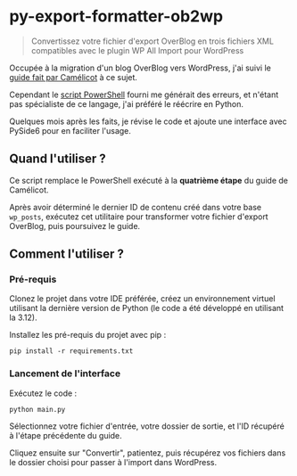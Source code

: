 # py-export-formatter-ob2wp

> Convertissez votre fichier d'export OverBlog en trois fichiers XML compatibles avec le plugin WP All Import pour WordPress

Occupée à la migration d'un blog OverBlog vers WordPress, j'ai suivi le [guide fait par Camélicot](https://cooklicot.fr/blog/migrer-depuis-overblog-vers-wordpress/) à ce sujet.

Cependant le [script PowerShell](https://github.com/jibap/Overblog2Wordpress) fourni me générait des erreurs, et n'étant pas spécialiste de ce langage, j'ai préféré le réécrire en Python.

Quelques mois après les faits, je révise le code et ajoute une interface avec PySide6 pour en faciliter l'usage.

## Quand l'utiliser ?

Ce script remplace le PowerShell exécuté à la **quatrième étape** du guide de Camélicot.

Après avoir déterminé le dernier ID de contenu créé dans votre base `wp_posts`, exécutez cet utilitaire pour transformer votre fichier d'export OverBlog, puis poursuivez le guide.

## Comment l'utiliser ?
### Pré-requis

Clonez le projet dans votre IDE préférée, créez un environnement virtuel utilisant la dernière version de Python (le code a été développé en utilisant la 3.12).

Installez les pré-requis du projet avec pip :

`pip install -r requirements.txt`

### Lancement de l'interface

Exécutez le code :

`python main.py`

Sélectionnez votre fichier d'entrée, votre dossier de sortie, et l'ID récupéré à l'étape précédente du guide.

Cliquez ensuite sur "Convertir", patientez, puis récupérez vos fichiers dans le dossier choisi pour passer à l'import dans WordPress.

